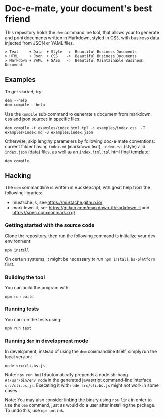 # Doc-e-mate, your document's best friend

This repository holds the `dem` commandline tool, that allows your to generate
and print documents written in Markdown, styled in CSS, with business data
injected from JSON or YAML files.

```
> Text     + Data  + Style  ->  Beautiful Business Documents
> HTML     + Json  + CSS    ->  Beautiful Business Documents
> Markdown + YAML  + SASS   ->  Beautiful Maintainable Business Document
```

## Examples

To get started, try:

```
dem --help
dem compile --help
```

Use the `compile` sub-command to generate a document from markdown, css and
json sources in specific files:

```
dem compile -t examples/index.html.tpl -s examples/index.css  -T examples/index.md -D examples/index.json
```

Otherwise, skip lengthy parameters by following doc-e-mate conventions: current
folder having `index.md` (markdown text), `index.css` (style) and `index.json`
(data) files, as well as an `index.html.tpl` html final template:

```
dem compile
```

## Hacking

The `dem` commandline is written in BuckleScript, wth great help from the
following libraries:
* mustache.js, see https://mustache.github.io/
* markdown-it, see https://github.com/markdown-it/markdown-it and https://spec.commonmark.org/

### Getting started with the source code

Clone the repository, then run the following command to initialize your dev
environment:

```
npm install
```

On certain systems, It might be necessary to run `npm install bs-platform`
first.

### Building the tool

You can build the program with

```
npm run build
```

### Running tests

You can run the tests using:

```
npm run test
```

### Running `dem` in development mode

In development, instead of using the `dem` commandline itself, simply run the
local version:

```
node src/cli.bs.js
```

Note: `npm run build` automatically prepends a node shebang `#!/usr/bin/env node`
in the generated javascript command-line interface `src/cli.bs.js`. Executing it
with `node src/cli.bs.js` might not work in some cases.

Note: You may also consider linking the binary using `npm link` in order to use
the `dem` command, just as would do a user after installing the package. To undo
this, use `npm unlink`.
